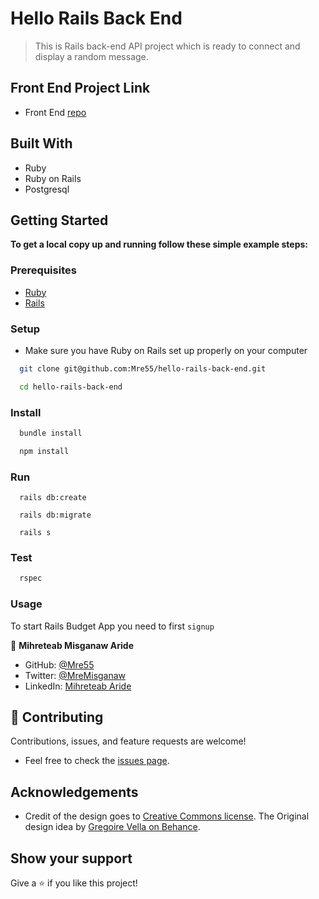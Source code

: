 # Hello Rails Back End

> This is Rails back-end API project which is ready to connect and display a random message.


## Front End Project Link

- Front End [repo](https://github.com/Mre55/hello-react-front-end/tree/hello-react-frontend)


## Built With

- Ruby
- Ruby on Rails
- Postgresql

## Getting Started

**To get a local copy up and running follow these simple example steps:**

### Prerequisites

- [Ruby](https://www.ruby-lang.org/en/)
- [Rails](https://gorails.com/)

### Setup

- Make sure you have Ruby on Rails set up properly on your computer

``` sh 
  git clone git@github.com:Mre55/hello-rails-back-end.git
``` 
``` sh 
  cd hello-rails-back-end
```

### Install

```sh
  bundle install
```

```sh
  npm install
```
### Run

```
  rails db:create
```

```
  rails db:migrate
```

```
  rails s
```

### Test

```sh
  rspec
```
### Usage

To start Rails Budget App you need to first `signup`


👤 **Mihreteab Misganaw Aride**

- GitHub: [@Mre55](https://github.com/Mre55)
- Twitter: [@MreMisganaw](https://twitter.com/MreMisganaw)
- LinkedIn: [Mihreteab Aride](https://www.linkedin.com/in/mihreteab-aride-86249812b/)

## 🤝 Contributing

Contributions, issues, and feature requests are welcome!

- Feel free to check the [issues page](https://github.com/Mre55/ror-blog-app/issues).

## Acknowledgements

- Credit of the design goes to [Creative Commons license](https://creativecommons.org/licenses/by-nc/4.0/). The Original design idea by [Gregoire Vella on Behance](https://www.behance.net/gregoirevella).

## Show your support

Give a ⭐️ if you like this project!
